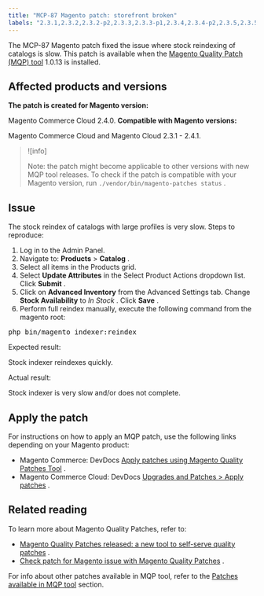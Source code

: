 ```yaml
---
title: "MCP-87 Magento patch: storefront broken"
labels: "2.3.1,2.3.2,2.3.2-p2,2.3.3,2.3.3-p1,2.3.4,2.3.4-p2,2.3.5,2.3.5-p1,2.3.5-p2,2.3.6,2.4.0,2.4.0-p1,2.4.1,MQP 1.0.13,Magento Commerce,Magento Commerce Cloud,Magento Quality Patches,catalog,index,performance,products,reindex,slow response,store,support tools"
---
```


The MCP-87 Magento patch fixed the issue where stock reindexing of catalogs is slow. This patch is available when the [Magento Quality Patch (MQP) tool](https://support.magento.com/hc/en-us/articles/360047139492) 1.0.13 is installed.

## Affected products and versions

 **The patch is created for Magento version:** 

Magento Commerce Cloud 2.4.0. **Compatible with Magento versions:** 

Magento Commerce Cloud and Magento Cloud 2.3.1 - 2.4.1.

>![info]
>
>Note: the patch might become applicable to other versions with new MQP tool releases. To check if the patch is compatible with your Magento version, run `./vendor/bin/magento-patches status` .

## Issue

The stock reindex of catalogs with large profiles is very slow. <span class="wysiwyg-underline">Steps to reproduce:</span> 

1. Log in to the Admin Panel.
1. Navigate to: **Products** > **Catalog** .
1. Select all items in the Products grid.
1. Select **Update Attributes** in the Select Product Actions dropdown list. Click **Submit** .
1. Click on **Advanced Inventory** from the Advanced Settings tab. Change **Stock Availability** to *In Stock* . Click **Save** .
1. Perform full reindex manually, execute the following command from the magento root:

<pre>php bin/magento indexer:reindex</pre>

 <span class="wysiwyg-underline">Expected result:</span> 

Stock indexer reindexes quickly.

 <span class="wysiwyg-underline">Actual result:</span> 

Stock indexer is very slow and/or does not complete.

## Apply the patch

For instructions on how to apply an MQP patch, use the following links depending on your Magento product:

* Magento Commerce: DevDocs [Apply patches using Magento Quality Patches Tool](https://devdocs.magento.com/guides/v2.4/comp-mgr/patching/mqp.html) .
* Magento Commerce Cloud: DevDocs [Upgrades and Patches > Apply patches](https://devdocs.magento.com/cloud/project/project-patch.html) .

## Related reading

To learn more about Magento Quality Patches, refer to:

* [Magento Quality Patches released: a new tool to self-serve quality patches](https://support.magento.com/hc/en-us/articles/360047139492) .
* [Check patch for Magento issue with Magento Quality Patches](https://support.magento.com/hc/en-us/articles/360047125252) .

For info about other patches available in MQP tool, refer to the [Patches available in MQP tool](https://support.magento.com/hc/en-us/sections/360010506631-Patches-available-in-MQP-tool-) section.